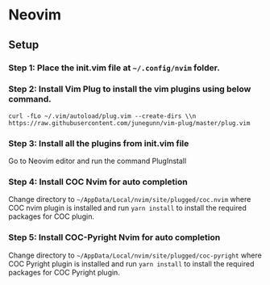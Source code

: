 # Neovim

## Setup

### Step 1: Place the init.vim file at `~/.config/nvim` folder.

### Step 2: Install Vim Plug to install the vim plugins using below command.
```
curl -fLo ~/.vim/autoload/plug.vim --create-dirs \\n    https://raw.githubusercontent.com/junegunn/vim-plug/master/plug.vim
```

### Step 3: Install all the plugins from init.vim file
Go to Neovim editor and run the command PlugInstall

### Step 4: Install COC Nvim for auto completion
Change directory to `~/AppData/Local/nvim/site/plugged/coc.nvim` where COC nvim plugin is installed and run `yarn install` to install the required packages for COC plugin.

### Step 5: Install COC-Pyright Nvim for auto completion
Change directory to `~/AppData/Local/nvim/site/plugged/coc-pyright` where COC Pyright plugin is installed and run `yarn install` to install the required packages for COC Pyright plugin.
